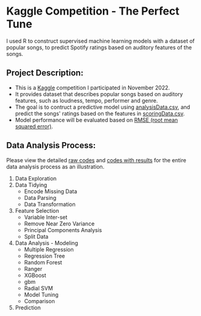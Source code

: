 # Kaggle Competition - The Perfect Tune
I used R to construct supervised machine learning models with a dataset of popular songs, to predict Spotify ratings based on auditory features of the songs. 

## Project Description: 
+ This is a [Kaggle](https://www.kaggle.com/competitions/lalasongs22/overview) competition I participated in November 2022. 
+ It provides dataset that describes popular songs based on auditory features, such as loudness, tempo, performer and genre.
+ The goal is to contruct a predictive model using [analysisData.csv](analysisData.csv), and predict the songs' ratings based on the features in [scoringData.csv](scoringData.csv).
+ Model performance will be evaluated based on [RMSE (root mean squared error)](https://en.wikipedia.org/wiki/Root-mean-square_deviation). 

## Data Analysis Process: 
Please view the detailed [raw codes](Data_Analysis_Process_Code.Rmd) and [codes with results](Data_Analysis_Process_Full_Code_and_Result.pdf) for the entire data analysis process as an illustration. 
1. Data Exploration
2. Data Tidying
   - Encode Missing Data
   - Data Parsing
   - Data Transformation
3. Feature Selection
   - Variable Inter-set
   - Remove Near Zero Variance
   - Principal Components Analysis
   - Split Data
4. Data Analysis - Modeling
   - Multiple Regression
   - Regression Tree
   - Random Forest
   - Ranger
   - XGBoost
   - gbm
   - Radial SVM
   - Model Tuning
   - Comparison
5. Prediction
